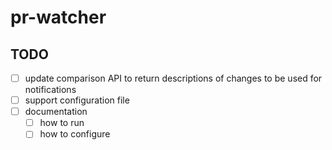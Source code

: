 # pr-watcher

## TODO

- [ ] update comparison API to return descriptions of changes to be used for notifications
- [ ] support configuration file
- [ ] documentation
  - [ ] how to run
  - [ ] how to configure
